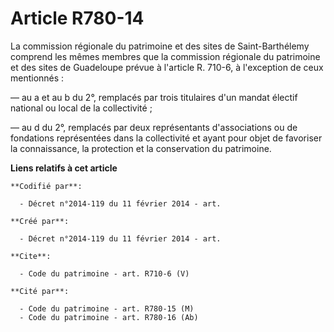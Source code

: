 # Article R780-14

La commission régionale du patrimoine et des sites de Saint-Barthélemy comprend les mêmes membres que la commission régionale
du patrimoine et des sites de Guadeloupe prévue à l'article R. 710-6, à l'exception de ceux mentionnés : 

― au a et au b du 2°, remplacés par trois titulaires d'un mandat électif national ou local de la collectivité ; 

― au d du 2°, remplacés par deux représentants d'associations ou de fondations représentées dans la collectivité et ayant
pour objet de favoriser la connaissance, la protection et la conservation du patrimoine.

**Liens relatifs à cet article**

	**Codifié par**:

	  - Décret n°2014-119 du 11 février 2014 - art.

	**Créé par**:

	  - Décret n°2014-119 du 11 février 2014 - art.

	**Cite**:

	  - Code du patrimoine - art. R710-6 (V)

	**Cité par**:

	  - Code du patrimoine - art. R780-15 (M)
	  - Code du patrimoine - art. R780-16 (Ab)
